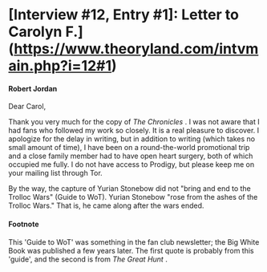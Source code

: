 # [Interview #12, Entry #1]: Letter to Carolyn F.](https://www.theoryland.com/intvmain.php?i=12#1)

#### Robert Jordan

Dear Carol,

Thank you very much for the copy of
*The Chronicles*
. I was not aware that I had fans who followed my work so closely. It is a real pleasure to discover. I apologize for the delay in writing, but in addition to writing (which takes no small amount of time), I have been on a round-the-world promotional trip and a close family member had to have open heart surgery, both of which occupied me fully. I do not have access to Prodigy, but please keep me on your mailing list through Tor.

By the way, the capture of Yurian Stonebow did not "bring and end to the Trolloc Wars" (Guide to WoT). Yurian Stonebow "rose from the ashes of the Trolloc Wars." That is, he came along after the wars ended.

#### Footnote

This 'Guide to WoT' was something in the fan club newsletter; the Big White Book was published a few years later. The first quote is probably from this 'guide', and the second is from
*The Great Hunt*
.

